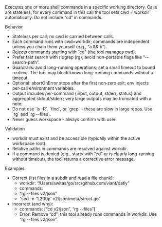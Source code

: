 Executes one or more shell commands in a specific working directory. Calls are stateless; for every command in this call the tool sets cwd = workdir automatically. Do not include “cd”
in commands.

Behavior

- Stateless per call; no cwd is carried between calls.
- Each command runs with cwd=workdir; commands are independent unless you chain them yourself (e.g., “a && b”).
- Rejects commands starting with “cd” (the tool manages cwd).
- Prefer fast search with ripgrep (rg); avoid non-portable flags like “--search-path”.
- Guardrails: avoid long-running operations; set a small timeout to bound runtime. The tool may block known long-running commands without a timeout.
- Optional: abortOnError stops after the first non‑zero exit; env injects per-call environment variables.
- Output includes per-command {input, output, stderr, status} and aggregated stdout/stderr; very large outputs may be truncated with a note.
- Do not use \`ls -R\`, \`find\`, or \`grep\` - these are slow in large repos. Use \`rg\` and \`rg --files\`.
- Never guess workspace - always confirm with user

Validation

- workdir must exist and be accessible (typically within the active workspace root).
- Relative paths in commands are resolved against workdir.
- If a command is denied (e.g., starts with “cd” or is clearly long-running without timeout), the tool returns a corrective error message.

Examples

- Correct (list files in a subdir and read a file chunk):
    - workdir: “/Users/awitas/go/src/github.com/viant/datly”
    - commands:
    - “rg --files v2/json”
    - “sed -n '1,200p' v2/json/meta/struct.go”
- Incorrect (and why):
    - commands: [“cd v2/json”, “rg --files”]
    - Error: Remove “cd”; this tool already runs commands in workdir. Use “rg --files v2/json”.